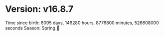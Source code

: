 # Version: v16.8.7
Time since birth: 6095 days, 146280 hours, 8776800 minutes, 526608000 seconds
Season: Spring 🌸
